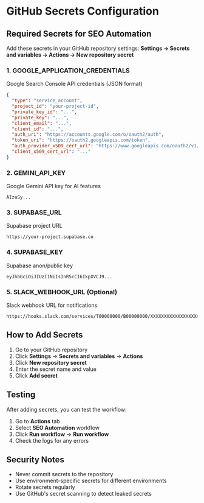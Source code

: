 # GitHub Secrets Configuration

## Required Secrets for SEO Automation

Add these secrets in your GitHub repository settings:
**Settings → Secrets and variables → Actions → New repository secret**

### 1. GOOGLE_APPLICATION_CREDENTIALS
Google Search Console API credentials (JSON format)

```json
{
  "type": "service_account",
  "project_id": "your-project-id",
  "private_key_id": "...",
  "private_key": "...",
  "client_email": "...",
  "client_id": "...",
  "auth_uri": "https://accounts.google.com/o/oauth2/auth",
  "token_uri": "https://oauth2.googleapis.com/token",
  "auth_provider_x509_cert_url": "https://www.googleapis.com/oauth2/v1/certs",
  "client_x509_cert_url": "..."
}
```

### 2. GEMINI_API_KEY
Google Gemini API key for AI features

```
AIzaSy...
```

### 3. SUPABASE_URL
Supabase project URL

```
https://your-project.supabase.co
```

### 4. SUPABASE_KEY
Supabase anon/public key

```
eyJhbGciOiJIUzI1NiIsInR5cCI6IkpXVCJ9...
```

### 5. SLACK_WEBHOOK_URL (Optional)
Slack webhook URL for notifications

```
https://hooks.slack.com/services/T00000000/B00000000/XXXXXXXXXXXXXXXXXXXX
```

## How to Add Secrets

1. Go to your GitHub repository
2. Click **Settings** → **Secrets and variables** → **Actions**
3. Click **New repository secret**
4. Enter the secret name and value
5. Click **Add secret**

## Testing

After adding secrets, you can test the workflow:

1. Go to **Actions** tab
2. Select **SEO Automation** workflow
3. Click **Run workflow** → **Run workflow**
4. Check the logs for any errors

## Security Notes

- Never commit secrets to the repository
- Use environment-specific secrets for different environments
- Rotate secrets regularly
- Use GitHub's secret scanning to detect leaked secrets
